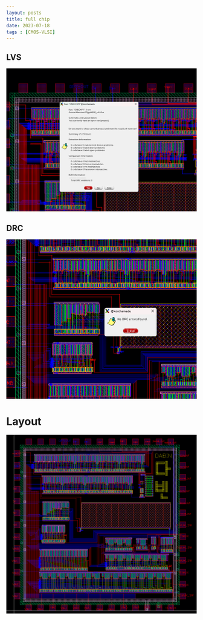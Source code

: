 ```yaml
---
layout: posts
title: full chip
date: 2023-07-18
tags : [CMOS-VLSI]
---
```



## LVS
![IC-SIM](/assets/img/CMOS-VLSI/IC/IC-LVS.png)

## DRC
![IC-SIM](/assets/img/CMOS-VLSI/IC/IC-DRC.png)

# Layout

![IC-LAY](/assets/img/CMOS-VLSI/IC/IC.png)